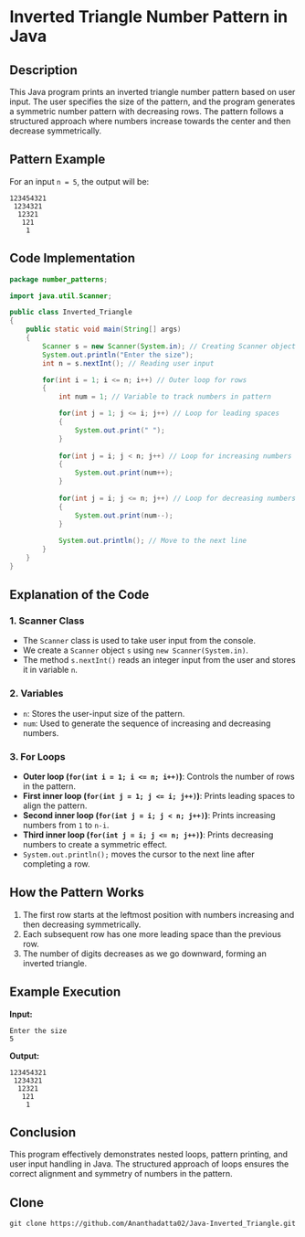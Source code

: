 # Inverted Triangle Number Pattern in Java

## Description
This Java program prints an inverted triangle number pattern based on user input. The user specifies the size of the pattern, and the program generates a symmetric number pattern with decreasing rows. The pattern follows a structured approach where numbers increase towards the center and then decrease symmetrically.

## Pattern Example
For an input `n = 5`, the output will be:
```
123454321
 1234321
  12321
   121
    1
```

## Code Implementation
```java
package number_patterns;

import java.util.Scanner;

public class Inverted_Triangle
{
    public static void main(String[] args)
    {
        Scanner s = new Scanner(System.in); // Creating Scanner object to take user input
        System.out.println("Enter the size");
        int n = s.nextInt(); // Reading user input

        for(int i = 1; i <= n; i++) // Outer loop for rows
        {
            int num = 1; // Variable to track numbers in pattern

            for(int j = 1; j <= i; j++) // Loop for leading spaces
            {
                System.out.print(" ");
            }
            
            for(int j = i; j < n; j++) // Loop for increasing numbers
            {
                System.out.print(num++);
            }
            
            for(int j = i; j <= n; j++) // Loop for decreasing numbers
            {
                System.out.print(num--);
            }
            
            System.out.println(); // Move to the next line
        }
    }
}
```

## Explanation of the Code

### 1. **Scanner Class**
- The `Scanner` class is used to take user input from the console.
- We create a `Scanner` object `s` using `new Scanner(System.in)`.
- The method `s.nextInt()` reads an integer input from the user and stores it in variable `n`.

### 2. **Variables**
- `n`: Stores the user-input size of the pattern.
- `num`: Used to generate the sequence of increasing and decreasing numbers.

### 3. **For Loops**
- **Outer loop (`for(int i = 1; i <= n; i++)`)**: Controls the number of rows in the pattern.
- **First inner loop (`for(int j = 1; j <= i; j++)`)**: Prints leading spaces to align the pattern.
- **Second inner loop (`for(int j = i; j < n; j++)`)**: Prints increasing numbers from `1` to `n-i`.
- **Third inner loop (`for(int j = i; j <= n; j++)`)**: Prints decreasing numbers to create a symmetric effect.
- `System.out.println();` moves the cursor to the next line after completing a row.

## How the Pattern Works
1. The first row starts at the leftmost position with numbers increasing and then decreasing symmetrically.
2. Each subsequent row has one more leading space than the previous row.
3. The number of digits decreases as we go downward, forming an inverted triangle.

## Example Execution
**Input:**
```
Enter the size
5
```
**Output:**
```
123454321
 1234321
  12321
   121
    1
```

## Conclusion
This program effectively demonstrates nested loops, pattern printing, and user input handling in Java. The structured approach of loops ensures the correct alignment and symmetry of numbers in the pattern.

## Clone
```
git clone https://github.com/Ananthadatta02/Java-Inverted_Triangle.git
```
